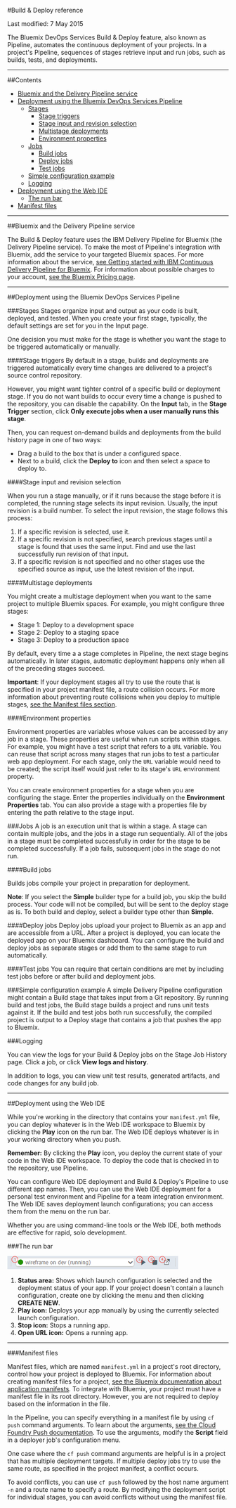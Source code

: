 #Build & Deploy reference

Last modified: 7 May 2015

The Bluemix DevOps Services Build & Deploy feature, also known as Pipeline, automates the continuous deployment of your projects. In a project's Pipeline, sequences of stages retrieve input and run jobs, such as builds, tests, and deployments.

---
##Contents
* [Bluemix and the Delivery Pipeline service](#service)
* [Deployment using the Bluemix DevOps Services Pipeline](#auto)
  * [Stages](#key)
    * [Stage triggers](#pipeline_automatic)
    * [Stage input and revision selection](#revisions)
    * [Multistage deployments](#multi)
    * [Environment properties](#env_props)
  * [Jobs](#jobs)
    * [Build jobs](#builds)
    * [Deploy jobs](#deploys)
    * [Test jobs](#tests)
  * [Simple configuration example](#example)
  * [Logging](#logs)
* [Deployment using the Web IDE](#manual)
  * [The run bar](#runbar)
* [Manifest files](#manifests)

---

<a name="service"></a>
##Bluemix and the Delivery Pipeline service

The Build & Deploy feature uses the IBM Delivery Pipeline for Bluemix (the Delivery Pipeline service). To make the most of Pipeline's integration with Bluemix, add the service to your targeted Bluemix spaces. For more information about the service, [see Getting started with IBM Continuous Delivery Pipeline for Bluemix][2]. For information about possible charges to your account, [see the Bluemix Pricing page][4].

---

<a name="auto"></a>
##Deployment using the Bluemix DevOps Services Pipeline


<a name="key"></a>

###Stages
Stages organize input and output as your code is built, deployed, and tested. When you create your first stage, typically, the default settings are set for you in the Input page. 

One decision you must make for the stage is whether you want the stage to be triggered automatically or manually.

<a name="pipeline_automatic"></a>
####Stage triggers
By default in a stage, builds and deployments are triggered automatically every time changes are delivered to a project's source control repository. 

However, you might want tighter control of a specific build or deployment stage. If you do not want builds to occur every time a change is pushed to the repository, you can disable the capability. On the **Input** tab, in the **Stage Trigger** section, click **Only execute jobs when a user manually runs this stage**. 

Then, you can request on-demand builds and deployments from the build history page in one of two ways:
* Drag a build to the box that is under a configured space.
* Next to a build, click the **Deploy to** icon and then select a space to deploy to.

<a name="revisions"></a>
####Stage input and revision selection

When you run a stage manually, or if it runs because the stage before it is completed, the running stage selects its input revision. Usually, the input revision is a build number. To select the input revision, the stage follows this process:

1. If a specific revision is selected, use it.
2. If a specific revision is not specified, search previous stages until a stage is found that uses the same input. Find and use the last successfully run revision of that input.
3. If a specific revision is not specified and no other stages use the specified source as input, use the latest revision of the input.

<a name="multi"></a>
####Multistage deployments

You might create a multistage deployment when you want to the same project to multiple Bluemix spaces. For example, you might configure three stages: 
* Stage 1: Deploy to a development space
* Stage 2: Deploy to a staging space
* Stage 3: Deploy to a production space

By default, every time a a stage completes in Pipeline, the next stage begins automatically. In later stages, automatic deployment happens only when all of the preceding stages succeed. 

**Important**: If your deployment stages all try to use the route that is specified in your project manifest file, a route collision occurs. For more information about preventing route collisions when you deploy to multiple stages, [see the Manifest files section][6].

<a name="env_props"></a>
####Environment properties

Environment properties are variables whose values can be accessed by any job in a stage. These properties are useful when run scripts within stages. For example, you might have a test script that refers to a `URL` variable. You can reuse that script across many stages that run jobs to test a particular web app deployment. For each stage, only the `URL` variable would need to be created; the script itself would just refer to its stage's `URL` environment property. 

You can create environment properties for a stage when you are configuring the stage. Enter the properties individually on the **Environment Properties** tab. You can also provide a stage with a properties file by entering the path relative to the stage input. 

<a name="jobs"></a>
###Jobs
A job is an execution unit that is within a stage. A stage can contain multiple jobs, and the jobs in a stage run sequentially. All of the jobs in a stage must be completed successfully in order for the stage to be completed successfully. If a job fails, subsequent jobs in the stage do not run.

<a name="builds"></a>
####Build jobs

Builds jobs compile your project in preparation for deployment. 

**Note**: If you select the **Simple** builder type for a build job, you skip the build process. Your code will not be compiled, but will be sent to the deploy stage as is. To both build and deploy, select a builder type other than **Simple**. 

<a name="deploys"></a>
####Deploy jobs
Deploy jobs upload your project to Bluemix as an app and are accessible from a URL. After a project is deployed, you can locate the deployed app on your Bluemix dashboard. You can configure the build and deploy jobs as separate stages or add them to the same stage to run automatically.

<a name="tests"></a>
####Test jobs
You can require that certain conditions are met by including test jobs before or after build and deployment jobs.

<a name="example"></a>
###Simple configuration example
A simple Delivery Pipeline configuration might contain a Build stage that takes input from a Git repository.  By running build and test jobs, the Build stage builds a project and runs unit tests against it. If the build and test jobs both run successfully, the compiled project is output to a Deploy stage that contains a job that pushes the app to Bluemix.

<a name="logs"></a>
###Logging

You can view the logs for your Build & Deploy jobs on the Stage Job History page. Click a job, or click **View logs and history**.

In addition to logs, you can view unit test results, generated artifacts, and code changes for any build job.

---
<a name="manual"></a>
##Deployment using the Web IDE

While you're working in the directory that contains your `manifest.yml` file, you can deploy whatever is in the Web IDE workspace to Bluemix by clicking the **Play** icon on the run bar.  The Web IDE deploys whatever is in your working directory when you push.

**Remember:** By clicking the **Play** icon, you deploy the current state of your code in the Web IDE workspace. To deploy the code that is checked in to the repository, use Pipeline.

You can configure Web IDE deployment and Build & Deploy's Pipeline to use different app names. Then, you can use the Web IDE deployment for a personal test environment and Pipeline for a team integration environment. The Web IDE saves deployment launch configurations; you can access them from the menu on the run bar. 

Whether you are using command-line tools or the Web IDE, both methods are effective for rapid, solo development. 


<a name="runbar"></a>
###The run bar

![Annotated Run Bar screenshot][7]

1. **Status area:** Shows which launch configuration is selected and the deployment status of your app. If your project doesn't contain a launch configuration, create one by clicking the menu and then clicking **CREATE NEW**.
2. **Play icon:** Deploys your app manually by using the currently selected launch configuration.
3. **Stop icon:** Stops a running app. 
4. **Open URL icon:** Opens a running app. 

---

<a name="manifests"></a>
###Manifest files

Manifest files, which are named `manifest.yml` in a project's root directory, control how your project is deployed to Bluemix. For information about creating manifest files for a project, [see the Bluemix documentation about application manifests][1]. To integrate with Bluemix, your project must have a manifest file in its root directory. However, you are not required to deploy based on the information in the file. 

In the Pipeline, you can specify everything in a manifest file by using `cf push` command arguments. To learn about the arguments, [see the Cloud Foundry Push documentation][3]. To use the arguments, modify the **Script** field in a deployer job's configuration menu.

One case where the `cf push` command arguments are helpful is in a project that has multiple deployment targets. If multiple deploy jobs try to use the same route, as specified in the project manifest, a conflict occurs. 

To avoid conflicts, you can use `cf push` followed by the host name argument `-n` and a route name to specify a route. By modifying the deployment script for individual stages, you can avoid conflicts without using the manifest file.

 
[1]: https://www.ng.bluemix.net/docs/#manageapps/index-gentopic2.html#appmanifest
[2]: https://www.ng.bluemix.net/docs/#services/DeliveryPipeline/index.html#getstartwithCD
[3]: http://docs.cloudfoundry.org/devguide/installcf/whats-new-v6.html#push
[4]: https://console.ng.bluemix.net/?ace_base=true/#/pricing/cloudOEPaneId=pricing
[5]: ./images/open_logs.png
[6]: #manifests
[7]: ./images/runbar-annotated.png
